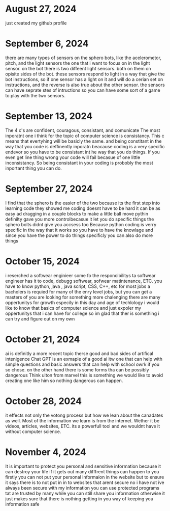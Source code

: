 # August 27, 2024
just created my github profile 
# September 6, 2024
there are many types of sensors on the sphero bots, like the acelerometor, pitch, and the light sensors
the one that i want to focus on in the light sensor. 
on the bot there is two diffeent light sensors. 
both on them on opisite sides of the bot.
these sensors respond to light in a way that give the bot instructions, so if one sensor has a light on it and will do a cerian set on instructions, and the reverse is also true about the other sensor. 
the sensors can have seprate stes of intructions so you can have some sort of a game to play with the two sensors.
# September 13, 2024
The 4 c's are confident, couragous, consistant, and comunicate
The most inporatnt one i think for the topic of computer science is consistancy. This c means that evertyhing will be basicly the same. and being constitant in the way that you code is deffinently inporatn beacause coding is a very specific endevor so you have to be consistant int he way that you do things. If you even get line thing wrong your code will fail becasue of one little inconsistancy. So being consistant in your coding is probobly the most inportant thing you can do. 
# September 27, 2024
I find that the sphero is the easier of the two because its the first step into learning code
they showed me coding doesnt have to be hard it can be as easy ad dragging in a couple blocks to make a little ball move
pythin definilty gave you more controlbecasue it let you do specific things the sphero bolts didnt give you accsess too
Because python coding is verry specific in the way that it works so you have to have the knowlage and since you have the power to do things specificly you can also do more things
# October 15, 2024
i reserched a softwear enginieer
 some fo the responcibilitys ta softwear engineer has it to code, debugg softwear, sofwear matintenance, ETC.
 you have to know python, java , java script, CSS, C++, etc
 for most jobs a bacholers is requied for many of the enry level jobs, but you can get a masters of you are looking for something more chalenging
 there are many oppertunitys for growth especily in this day and age of techlology
 i would like to know that basics of computer science and just expoler my oppertunitys that i can have for college so im glad that ther is something i can try and figure out on my own
# October 21, 2024
ai is definitly a more recent topic therse good and bad sides of artifical intenigence Chat GPT is an exmaple of a good ai itw one that can help with simple questions and basic answers that can help with school owrk if you so chose. on the other hand there is some forms tha can be possibly dangerous Think ulton from marvel this is something we would like to avoid creating one like him so nothing dangerous can happen.
# October 28, 2024
it effects not only the votong process but how we lean about the canadates as well. Most of the information we learn is from the internet. Wether it be videos, articles, websites, ETC. its a powerfull tool and we wouldnt have it without computer science. 
# November 4, 2024
It is important to protect you personal and sensitive information because it can destroy your life if it gets out many difffrent things can happen to you 
firstly you can not put your personal informaion in the website but to ensure it says there is to not put in in to websites that arent secure
no i have not ive always been secure with my information 
you can use protected programs tat are trusted by many while you can still share you information otherwise it just makes sure that there is nothing getting in you way of keeping you information safe
